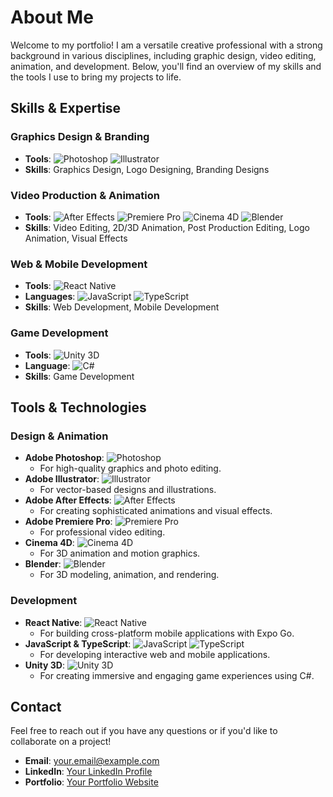 # About Me

Welcome to my portfolio! I am a versatile creative professional with a strong background in various disciplines, including graphic design, video editing, animation, and development. Below, you'll find an overview of my skills and the tools I use to bring my projects to life.

## Skills & Expertise

### **Graphics Design & Branding**
- **Tools**: ![Photoshop](https://img.icons8.com/color/48/000000/adobe-photoshop.png) ![Illustrator](https://img.icons8.com/color/48/000000/adobe-illustrator.png)
- **Skills**: Graphics Design, Logo Designing, Branding Designs

### **Video Production & Animation**
- **Tools**: ![After Effects](https://img.icons8.com/color/48/000000/adobe-after-effects.png) ![Premiere Pro](https://img.icons8.com/color/48/000000/adobe-premiere-pro.png) ![Cinema 4D](https://img.icons8.com/color/48/000000/maxon-cinema-4d.png) ![Blender](https://img.icons8.com/color/48/000000/blender.png)
- **Skills**: Video Editing, 2D/3D Animation, Post Production Editing, Logo Animation, Visual Effects

### **Web & Mobile Development**
- **Tools**: ![React Native](https://img.icons8.com/color/48/000000/react-native.png)
- **Languages**: ![JavaScript](https://img.icons8.com/color/48/000000/javascript.png) ![TypeScript](https://img.icons8.com/color/48/000000/typescript.png)
- **Skills**: Web Development, Mobile Development

### **Game Development**
- **Tools**: ![Unity 3D](https://img.icons8.com/color/48/000000/unity.png)
- **Language**: ![C#](https://img.icons8.com/color/48/000000/c-sharp.png)
- **Skills**: Game Development

## Tools & Technologies

### **Design & Animation**
- **Adobe Photoshop**: ![Photoshop](https://img.icons8.com/color/48/000000/adobe-photoshop.png)
  - For high-quality graphics and photo editing.
- **Adobe Illustrator**: ![Illustrator](https://img.icons8.com/color/48/000000/adobe-illustrator.png)
  - For vector-based designs and illustrations.
- **Adobe After Effects**: ![After Effects](https://img.icons8.com/color/48/000000/adobe-after-effects.png)
  - For creating sophisticated animations and visual effects.
- **Adobe Premiere Pro**: ![Premiere Pro](https://img.icons8.com/color/48/000000/adobe-premiere-pro.png)
  - For professional video editing.
- **Cinema 4D**: ![Cinema 4D](https://img.icons8.com/color/48/000000/maxon-cinema-4d.png)
  - For 3D animation and motion graphics.
- **Blender**: ![Blender](https://img.icons8.com/color/48/000000/blender.png)
  - For 3D modeling, animation, and rendering.

### **Development**
- **React Native**: ![React Native](https://img.icons8.com/color/48/000000/react-native.png)
  - For building cross-platform mobile applications with Expo Go.
- **JavaScript & TypeScript**: ![JavaScript](https://img.icons8.com/color/48/000000/javascript.png) ![TypeScript](https://img.icons8.com/color/48/000000/typescript.png)
  - For developing interactive web and mobile applications.
- **Unity 3D**: ![Unity 3D](https://img.icons8.com/color/48/000000/unity.png)
  - For creating immersive and engaging game experiences using C#.

## Contact

Feel free to reach out if you have any questions or if you'd like to collaborate on a project!

- **Email**: [your.email@example.com](mailto:your.email@example.com)
- **LinkedIn**: [Your LinkedIn Profile](https://www.linkedin.com/in/your-profile)
- **Portfolio**: [Your Portfolio Website](https://www.yourportfolio.com)
